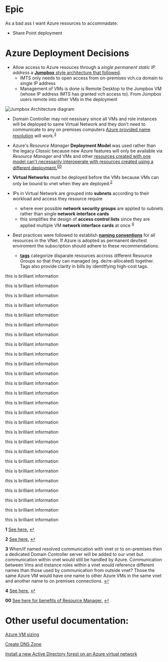 # Epic

As a bad ass I want Azure resources to accommadate:

- Share Point deployment

# Azure Deployment Decisions

- Allow access to Azure resouces through a _single permanent static IP address_ a [**Jumpbox** style architecture that followed](https://azure.microsoft.com/en-us/documentation/articles/guidance-compute-3-tier-vm/).  
	* IMTS only needs to open access from on-premises vch.ca domain to single IP address
	* Management of VMs is done is Remote Desktop to the Jumpbox VM (whose IP address IMTS has granted vch access to).  From Jumpbox users remote into other VMs in the deployment

![](https://acom.azurecomcdn.net/80C57D/cdn/mediahandler/docarticles/dpsmedia-prod/azure.microsoft.com/en-us/documentation/articles/guidance-compute-3-tier-vm/20160811062725/compute-n-tier.png "Jumpbox Architecture diagram")

- Domain Controller may not nessisary since all VMs and role instances will be deployed to same Virtual Network and they don't need to communicate to any on premises computers [Azure provided name resolution](https://azure.microsoft.com/en-us/documentation/articles/virtual-networks-name-resolution-for-vms-and-role-instances/) will work.<sup id="a3">[3](#f3)</sup>

- Azure's _Resource Manager_ **Deployment Model** was used rather than the legacy _Classic_ because new Azure features will only be available via _Resource Manager_ and VMs and other [resources created with one model can't necessarily interoperate with resources created using a different deployment.](https://azure.microsoft.com/en-us/documentation/articles/azure-classic-rm/#why-does-this-matter)<sup id="a00">[00](#f00)</sup>



- **Virtual Networks** must be deployed before the VMs because VMs can only be bound to vnet when they are deployed.<sup id="a2">[2](#f2)</sup>

- IPs in Virtual Network are grouped into **subnets** according to their workload and access they resource require
	* where ever possible **network security groups** are applied to subnets rather than single **network interface cards**
	* this simplifies the design of **access control lists** since they are applied multiple VM **network interface cards** at once <sup id="a4">[4](#f4)</sup>

- Best practices were followed to establish [**naming conventions**](https://azure.microsoft.com/en-us/documentation/articles/guidance-naming-conventions/) for all resources in the VNet.  If Azure is adopted as permanent dev/test enviroment the subscription should adhere to these recommendations.
	* [**tags**](https://azure.microsoft.com/en-us/documentation/articles/resource-group-using-tags/#powershell) categorize disparate resources accross different Resource Groups so that they can managed (eg. de/re-allocated) together.  Tags also provide clarity in bills by identitfying high-cost tags.
	



this is brilliant information

this is brilliant information

this is brilliant information

this is brilliant information

this is brilliant information

this is brilliant information

this is brilliant information

this is brilliant information

this is brilliant information

this is brilliant information

this is brilliant information

this is brilliant information

this is brilliant information

this is brilliant information

this is brilliant information

this is brilliant information

this is brilliant information

this is brilliant information

this is brilliant information

this is brilliant information

this is brilliant information

this is brilliant information

this is brilliant information

this is brilliant information

this is brilliant information

this is brilliant information



<b id="f1">1</b> [See here.]() [↩](#a1)

<b id="f2">2</b> [See here.](https://azure.microsoft.com/en-us/documentation/articles/virtual-networks-overview/#strongnotestrong-1) [↩](#a2)

<b id="f3">3</b> When/if named resolved communication with vnet or to on-premises then a dedicated Domain Controller server will be added to our vnet but communication within vnet would still be handled by Azure.  Communication between Vms and instance roles within a vnet would reference different names than those used by communication from outside vnet?  Those the same Azure VM would have one name to other Azure VMs in the same vnet and another name to on premises connections.  [↩](#a3)

<b id="f4">4</b> [See here.](https://azure.microsoft.com/en-us/documentation/articles/virtual-networks-nsg/#subnets)  [↩](#a4)

<b id="f00">00</b> [See here for benefits of Resource Manager.](https://azure.microsoft.com/en-us/documentation/articles/resource-group-overview/#the-benefits-of-using-resource-manager)  [↩](#a00)


# Other useful documentation:

[Azure VM sizing](https://azure.microsoft.com/en-us/documentation/articles/cloud-services-sizes-specs/)

[Create DNS Zone](https://azure.microsoft.com/en-us/documentation/articles/dns-getstarted-create-dnszone/)

[Install a new Active Directory forest on an Azure virtual network](https://azure.microsoft.com/en-us/documentation/articles/active-directory-new-forest-virtual-machine/)

